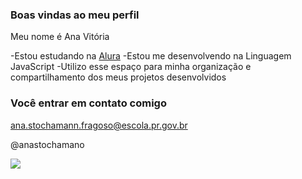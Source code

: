 ### Boas vindas ao meu perfil

Meu nome é Ana Vitória

-Estou estudando na [Alura](https://www.alura.com.br)
-Estou me desenvolvendo na Linguagem JavaScript
-Utilizo esse espaço para minha organização e compartilhamento dos meus projetos desenvolvidos

### Você entrar em contato comigo

ana.stochamann.fragoso@escola.pr.gov.br

@anastochamano

![](https://media1.tenor.com/m/nisaHYy8yAYAAAAd/besito-catlove.gif)
